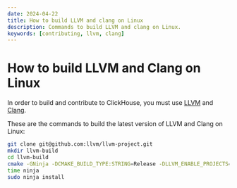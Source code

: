 ```yaml
---
date: 2024-04-22
title: How to build LLVM and clang on Linux
description: Commands to build LLVM and clang on Linux.
keywords: [contributing, llvm, clang]
---
```


# How to build LLVM and Clang on Linux

In order to build and contribute to ClickHouse, you must use [LLVM](https://llvm.org/) and [Clang](https://clang.llvm.org/).

These are the commands to build the latest version of LLVM and Clang on Linux:

```bash
git clone git@github.com:llvm/llvm-project.git
mkdir llvm-build
cd llvm-build
cmake -GNinja -DCMAKE_BUILD_TYPE:STRING=Release -DLLVM_ENABLE_PROJECTS=all -DLLVM_TARGETS_TO_BUILD=all ../llvm-project/llvm
time ninja
sudo ninja install
```
